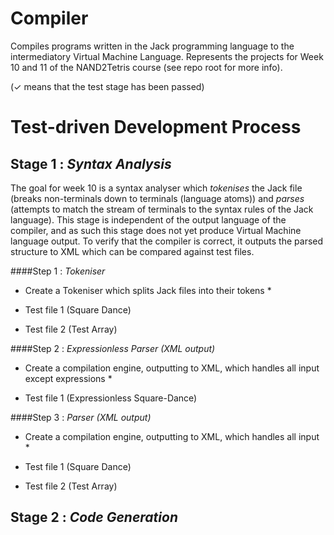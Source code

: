 # Compiler #
Compiles programs written in the Jack programming language to the intermediatory Virtual Machine Language. Represents the projects for Week 10 and 11 of the NAND2Tetris course (see repo root for more info).

(✓ means that the test stage has been passed)

# Test-driven Development Process #

## Stage 1 : *Syntax Analysis*
The goal for week 10 is a syntax analyser which *tokenises* the Jack file (breaks non-terminals down to terminals (language atoms)) and *parses* (attempts to match the stream of terminals to the syntax rules of the Jack language). This stage is independent of the output language of the compiler, and as such this stage does not yet produce Virtual Machine language output. To verify that the compiler is correct, it outputs the parsed structure to XML which can be compared against test files.

####Step 1 : *Tokeniser* 
* Create a Tokeniser which splits Jack files into their tokens *

* Test file 1 (Square Dance)

* Test file 2 (Test Array)

####Step 2 : *Expressionless Parser (XML output)* 
* Create a compilation engine, outputting to XML, which handles all input except expressions *

* Test file 1 (Expressionless Square-Dance)

####Step 3 : *Parser (XML output)* 
* Create a compilation engine, outputting to XML, which handles all input *

* Test file 1 (Square Dance)

* Test file 2 (Test Array)


## Stage 2 : *Code Generation*
